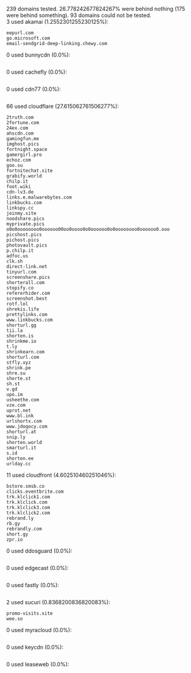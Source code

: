 239 domains tested. 26.778242677824267% were behind nothing (175 were behind something). 93 domains could not be tested.<br>
3 used akamai (1.2552301255230125%):
```
eepurl.com
go.microsoft.com
email-sendgrid-deep-linking.chewy.com
```

0 used bunnycdn (0.0%):
```

```

0 used cachefly (0.0%):
```

```

0 used cdn77 (0.0%):
```

```

66 used cloudflare (27.615062761506277%):
```
2truth.com
2fortune.com
24ex.com
ahscdn.com
gamingfun.me
imghost.pics
fortnight.space
gamergirl.pro
echoz.com
goo.su
fortnitechat.site
grabify.world
chilp.it
foot.wiki
cdn-lv3.de
links.e.malwarebytes.com
linkbucks.com
linkspy.cc
joinmy.site
noodshare.pics
myprivate.pics
o0o0oooooooo0oooooo00oo0oooo0o0oooooo0o0oooooooo0oooooo0.ooo
picshost.pics
pichost.pics
photovault.pics
p.chilp.it
adfoc.us
clk.sh
direct-link.net
tinyurl.com
screenshare.pics
shorterall.com
stopify.co
refererhider.com
screenshot.best
rotf.lol
shrekis.life
prettylinks.com
www.linkbucks.com
shorturl.gg
tii.la
shorten.is
shrinkme.io
t.ly
shrinkearn.com
shorturl.com
stfly.xyz
shrink.pe
shre.su
shorte.st
sh.st
v.gd
upo.im
usheethe.com
vze.com
uprot.net
www.bl.ink
urlshortx.com
www.jdoqocy.com
shorturl.at
snip.ly
shorten.world
smarturl.it
s.id
shorten.ee
urlday.cc
```

11 used cloudfront (4.602510460251046%):
```
bstore.smsb.co
clicks.eventbrite.com
trk.klclick1.com
trk.klclick.com
trk.klclick3.com
trk.klclick2.com
rebrand.ly
rb.gy
rebrandly.com
short.gy
zpr.io
```

0 used ddosguard (0.0%):
```

```

0 used edgecast (0.0%):
```

```

0 used fastly (0.0%):
```

```

2 used sucuri (0.8368200836820083%):
```
promo-visits.site
wee.so
```

0 used myracloud (0.0%):
```

```

0 used keycdn (0.0%):
```

```

0 used leaseweb (0.0%):
```

```
